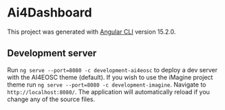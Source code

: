 # Ai4Dashboard

This project was generated with [Angular CLI](https://github.com/angular/angular-cli) version 15.2.0.

## Development server

Run `ng serve --port=8080 -c development-ai4eosc` to deploy a dev server with the AI4EOSC theme (default). If you wish to use the iMagine project theme run `ng serve --port=8080 -c development-imagine`. Navigate to `http://localhost:8080/`. The application will automatically reload if you change any of the source files.


